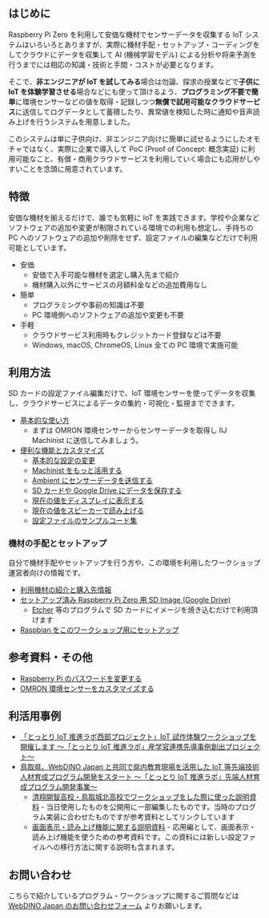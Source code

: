 ## はじめに

Raspberry Pi Zero を利用して安価な機材でセンサーデータを収集する IoT システムはいろいろとありますが、実際に機材手配・セットアップ・コーディングをしてクラウドにデータを収集して AI (機械学習モデル) による分析や将来予測を行うまでには相応の知識・技術と手間・コストが必要となります。

そこで、**非エンジニアが IoT を試してみる**場合は勿論、探求の授業などで**子供に IoT を体験学習させる**場合などにも使って頂けるよう、**プログラミング不要で簡単**に環境センサーなどの値を取得・記録しつつ**無償で試用可能なクラウドサービス**に送信してログデータとして蓄積したり、異常値を検知した時に通知や音声読み上げを行うシステムを用意しました。

このシステムは単に子供向け、非エンジニア向けに簡単に試せるようにしたオモチャではなく、実際に企業で導入して PoC (Proof of Concept: 概念実証) に利用可能なこと、有償・商用クラウドサービスを利用していく場合にも応用がしやすいことを念頭に用意されています。

## 特徴

安価な機材を揃えるだけで、誰でも気軽に IoT を実践できます。学校や企業などソフトウェアの追加や変更が制限されている環境での利用も想定し、手持ちの PC へのソフトウェアの追加や削除をせず、設定ファイルの編集などだけで利用可能としています。

- 安価
  - 安価で入手可能な機材を選定し購入先まで紹介
  - 機材購入以外にサービスの月額料金などの追加費用なし
- 簡単
  - プログラミングや事前の知識は不要
  - PC 環境側へのソフトウェアの追加や変更も不要
- 手軽
  - クラウドサービス利用時もクレジットカード登録などは不要
  - Windows, macOS, ChromeOS, Linux 全ての PC 環境で実施可能

## 利用方法

SD カードの設定ファイル編集だけで、IoT 環境センサーを使ってデータを収集し、クラウドサービスによるデータの集約・可視化・監視までできます。

- [基本的な使い方](basic-usage.md)
  - まずは OMRON 環境センサーからセンサーデータを取得し IIJ Machinist に送信してみましょう。
- [便利な機能とカスタマイズ](advanced-usage.md)
  - [基本的な設定の変更](basic-config.md)
  - [Machinist をもっと活用する](machinist.md)
  - [Ambient にセンサーデータを送信する](ambient.md)
  - [SD カードや Google Drive にデータを保存する](storage.md)
  - [現在の値をディスプレイに表示する](usage/web-agent.md)
  - [現在の値をスピーカーで読み上げる](usage/speech-agent.md)
  - [設定ファイルのサンプルコード集](examples/index.md)

### 機材の手配とセットアップ

自分で機材手配やセットアップを行う方や、この環境を利用したワークショップ運営者向けの情報です。

- [利用機材の紹介と購入先情報](purchase.md)
- [セットアップ済み Raspberry Pi Zero 用 SD Image (Google Drive)](https://drive.google.com/drive/folders/1lD7MQWp0rofRv73_3_kEUZb0ipGymSTj)
  - [Etcher](https://www.balena.io/etcher/) 等のプログラムで SD カードにイメージを焼き込むだけで利用頂けます
- [Raspbian をこのワークショップ用にセットアップ](usage/index.md)

## 参考資料・その他

- [Raspberry Pi のパスワードを変更する](change-password.md)
- [OMRON 環境センサーをカスタマイズする](configure-2jcie-bu01.md)

## 利活用事例

- [「とっとり IoT 推進ラボ西部プロジェクト」IoT 試作体験ワークショップを開催します ～「とっとり IoT 推進ラボ」産学官連携先導事例創出プロジェクト～](http://db.pref.tottori.jp/pressrelease.nsf/webview/441DD1FD54BB3814492583AD000164F8?OpenDocument)
- [鳥取県、WebDINO Japan と共同で県内教育現場を活用した IoT 等先端技術人材育成プログラム開発をスタート ～「とっとり IoT 推進ラボ」先端人材育成プログラム開発事業～](http://db.pref.tottori.jp/pressrelease.nsf/webview/499E4EB9C39A63C34925846D000221CA)
  - [清翔開智高校・鳥取城北高校でワークショップをした際に使った説明資料](https://speakerdeck.com/dynamis/pi-zero-iot-workshop-at-high-school) - 当日使用したものを公開用に一部編集したものです。当時のプログラム実装に合わせたものですが参考資料としてリンクしています
  - [画面表示・読み上げ機能に関する説明資料](https://speakerdeck.com/kou029w/pi-zero-iot-workshop-at-high-school) - 応用編として、画面表示・読み上げ機能を使うための参考資料です。この資料には新しい設定ファイルへの移行方法に関する説明も含まれます。

## お問い合わせ

こちらで紹介しているプログラム・ワークショップに関するご質問などは [WebDINO Japan のお問い合わせフォーム](https://www.webdino.org/contact/) よりお願いします。
